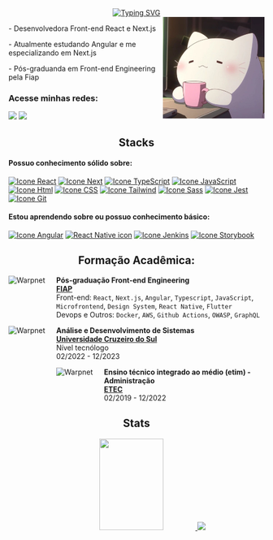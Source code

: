 <div align="center">
  <a href="https://git.io/typing-svg">
    <img src="https://readme-typing-svg.demolab.com?font=Fira+Code&weight=500&size=20&pause=1000&color=FF6E96&center=true&vCenter=true&random=false&width=524&lines=Olá,+seja+bem-vindo+ao+meu+perfil!+👋" alt="Typing SVG">
  </a>
</div>

<img src="./assets/cat.jpg" width="200" align="right" />
  
<p>- Desenvolvedora Front-end React e Next.js</p>
<p>- Atualmente estudando Angular e me especializando em Next.js</p>
<p>- Pós-graduanda em Front-end Engineering pela Fiap</p>

### Acesse minhas redes:
<a href="https://www.linkedin.com/in/ana-nazario/" target="_blank"><img src="https://img.shields.io/badge/-LinkedIn-%230077B5?style=for-the-badge&logo=linkedin&logoColor=white" target="_blank"></a> 
<a href = "mailto:anacarolinanazario98@gmail.com"><img src="https://img.shields.io/badge/-Gmail-%23333?style=for-the-badge&logo=gmail&logoColor=white" target="_blank"></a>

<h2 align="center">Stacks</h2>

#### Possuo conhecimento sólido sobre:
[<img height="48px" width="48px" alt="Icone React" src="https://skillicons.dev/icons?i=react"/>](https://pt-br.react.dev "React")
[<img height="48px" width="48px" alt="Icone Next" src="https://skillicons.dev/icons?i=next"/>](https://pt-br.next.dev "Next")
[<img height="48px" width="48px" alt="Icone TypeScript" src="https://skillicons.dev/icons?i=ts"/>](https://www.typescriptlang.org/pt/ "TypeScript")
[<img height="48px" width="48px" alt="Icone JavaScript" src="https://skillicons.dev/icons?i=js"/>](https://developer.mozilla.org/pt-BR/docs/Web/JavaScript "JavaScript")
[<img height="48px" width="48px" alt="Icone Html" src="https://skillicons.dev/icons?i=html"/>](https://developer.mozilla.org/pt-BR/docs/Web/HTML "HTML")
[<img height="48px" width="48px" alt="Icone CSS" src="https://skillicons.dev/icons?i=css"/>](https://developer.mozilla.org/pt-BR/docs/Web/CSS "CSS")
[<img height="48px" width="48px" alt="Icone Tailwind" src="https://skillicons.dev/icons?i=tailwind"/>](https://tailwindcss.com/ "Tailwind")
[<img height="48px" width="48px" alt="Icone Sass" src="https://skillicons.dev/icons?i=sass"/>](https://sass-lang.com "SASS")
[<img height="48px" width="48px" alt="Icone Jest" src="https://skillicons.dev/icons?i=jest"/>](https://sass-lang.com "Jest")
[<img height="48px" width="48px" alt="Icone Git" src="https://skillicons.dev/icons?i=git"/>](https://sass-lang.com "Git")

#### Estou aprendendo sobre ou possuo conhecimento básico:
[<img height="48px" width="48px" alt="Icone Angular" src="https://skillicons.dev/icons?i=angular"/>](https://www.docker.io/ "Angular")
[<img src="https://cdn.jsdelivr.net/gh/devicons/devicon/icons/react/react-original.svg" alt="React Native icon" width="50" height="50"/>](https://www.docker.io/ "React Native")
[<img height="48px" width="48px" alt="Icone Jenkins" src="https://skillicons.dev/icons?i=docker"/>](https://www.docker.io/ "Docker")
[<img height="48px" width="48px" alt="Icone Storybook" src="https://avatars.githubusercontent.com/u/22632046?s=200&v=4"/>](https://storybook.js.org/ "Storybook")
<br />

<h2 align="center">Formação Acadêmica:</h2>

[<img align="left" height="94px" width="94px" alt="Warpnet" src="https://play-lh.googleusercontent.com/S70rI7VrwLic7_p-ax7iAOOopQhcPCzmqyLe5RLJmApTpkgTRaCwWsTNN1Uv1t_t3Pp5"/>](https://www.fiap.com.br/)
**Pós-graduação Front-end Engineering** \
[**FIAP**](https://www.fiap.com.br) \
Front-end: `React`, `Next.js`, `Angular`, `Typescript`, `JavaScript`, `Microfrontend`, `Design System`, `React Native`, `Flutter`
<br/>Devops e Outros: `Docker`, `AWS`, `Github Actions`, `OWASP`, `GraphQL`

[<img align="left" height="94px" width="94px" alt="Warpnet" src="https://yt3.googleusercontent.com/ytc/AIdro_k26iB6B26XdSC6PBvVVvqOWQDJK8Db8RkA5aCQxVjt2UI=s900-c-k-c0x00ffffff-no-rj"/>](https://www.cruzeirodosul.edu.br/)
**Análise e Desenvolvimento de Sistemas** \
[**Universidade Cruzeiro do Sul**](https://www.cruzeirodosul.edu.br/) \
Nível tecnólogo \
02/2022 - 12/2023

[<img align="left" height="94px" width="94px" alt="Warpnet" src="https://bkpsitecpsnew.blob.core.windows.net/uploadsitecps/sites/1/2012/05/Logo-Etecs-1200x800-1.jpg"/>](https://www.vestibulinhoetec.com.br/home/)
**Ensino técnico integrado ao médio (etim) - Administração** \
[**ETEC**](https://www.vestibulinhoetec.com.br/home/) \
02/2019 - 12/2022
<br />

<h2 align="center">Stats</h2>

<div align="center">
  <a href="https://github.com/ananazario">
  <img width="50%" height="180em" src="https://github-readme-stats.vercel.app/api?username=ananazario&show_icons=true&theme=dracula&include_all_commits=true&count_private=true"/>
  <img height="180em" src="https://github-readme-stats.vercel.app/api/top-langs/?username=ananazario&layout=compact&langs_count=7&theme=dracula"/>
</div>
